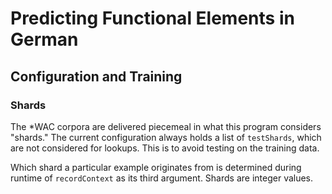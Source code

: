 # Predicting Functional Elements in German

## Configuration and Training

### Shards

The *WAC corpora are delivered piecemeal in what this program considers
"shards." The current configuration always holds a list of `testShards`, which
are not considered for lookups. This is to avoid testing on the training data.

Which shard a particular example originates from is determined during runtime
of `recordContext` as its third argument. Shards are integer values.

